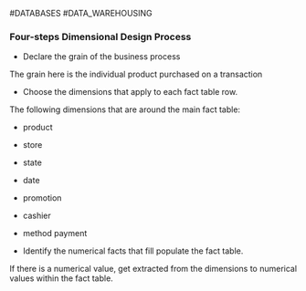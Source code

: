 #DATABASES #DATA_WAREHOUSING

### Four-steps Dimensional Design Process


* Declare the grain of the business process

The grain here is the individual product purchased on a transaction



* Choose the dimensions that apply to each fact table row.

The following dimensions that are around the main fact table: 

* product
* store
* state
* date
* promotion
* cashier
* method payment

* Identify the numerical facts that fill populate the fact table. 

If there is a numerical value, get extracted from the dimensions to numerical values within the fact table. 
